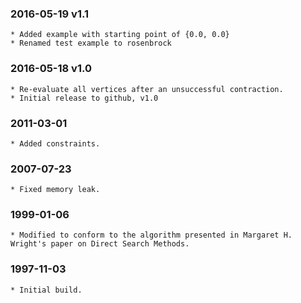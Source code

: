 ### 2016-05-19 v1.1
	* Added example with starting point of {0.0, 0.0}
	* Renamed test example to rosenbrock

### 2016-05-18 v1.0
	* Re-evaluate all vertices after an unsuccessful contraction.
	* Initial release to github, v1.0

### 2011-03-01
	* Added constraints.

### 2007-07-23
	* Fixed memory leak.

### 1999-01-06
	* Modified to conform to the algorithm presented in Margaret H. Wright's paper on Direct Search Methods.

### 1997-11-03
	* Initial build.

